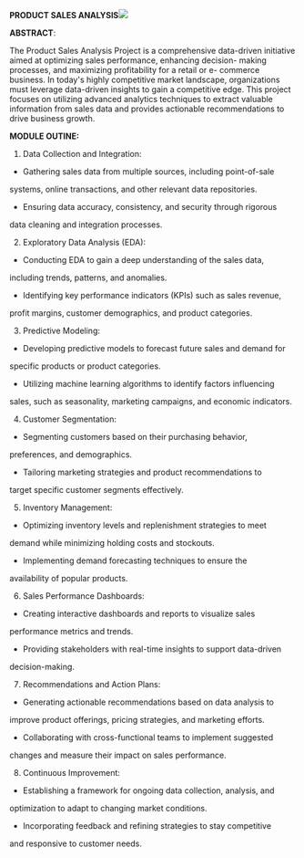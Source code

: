 ﻿**PRODUCT SALES ANALYSIS![](Aspose.Words.24066af2-70d7-482b-8e6c-35919fe14a75.001.png)**

**ABSTRACT**:

The Product Sales Analysis Project is a comprehensive data-driven initiative aimed at optimizing sales performance, enhancing decision- making processes, and maximizing profitability for a retail or e- commerce business. In today's highly competitive market landscape, organizations must leverage data-driven insights to gain a competitive edge. This project focuses on utilizing advanced analytics techniques to extract valuable information from sales data and provides actionable recommendations to drive business growth.

**MODULE OUTINE:**

1. Data Collection and Integration:
- Gathering sales data from multiple sources, including point-of-sale

systems, online transactions, and other relevant data repositories.

- Ensuring data accuracy, consistency, and security through rigorous

data cleaning and integration processes.

2. Exploratory Data Analysis (EDA):
- Conducting EDA to gain a deep understanding of the sales data,

including trends, patterns, and anomalies.

- Identifying key performance indicators (KPIs) such as sales revenue,

profit margins, customer demographics, and product categories.

3. Predictive Modeling:
- Developing predictive models to forecast future sales and demand for

specific products or product categories.

- Utilizing machine learning algorithms to identify factors influencing

sales, such as seasonality, marketing campaigns, and economic indicators.

4. Customer Segmentation:
- Segmenting customers based on their purchasing behavior,

preferences, and demographics.

- Tailoring marketing strategies and product recommendations to

target specific customer segments effectively.

5. Inventory Management:
- Optimizing inventory levels and replenishment strategies to meet

demand while minimizing holding costs and stockouts.

- Implementing demand forecasting techniques to ensure the

availability of popular products.

6. Sales Performance Dashboards:
- Creating interactive dashboards and reports to visualize sales

performance metrics and trends.

- Providing stakeholders with real-time insights to support data-driven

decision-making.

7. Recommendations and Action Plans:
- Generating actionable recommendations based on data analysis to

improve product offerings, pricing strategies, and marketing efforts.

- Collaborating with cross-functional teams to implement suggested

changes and measure their impact on sales performance.

8. Continuous Improvement:
- Establishing a framework for ongoing data collection, analysis, and

optimization to adapt to changing market conditions.

- Incorporating feedback and refining strategies to stay competitive

and responsive to customer needs.
